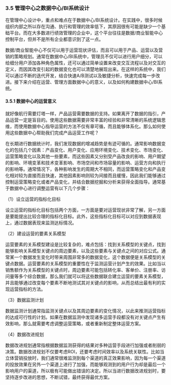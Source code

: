 ### 3.5 管理中心之数据中心/BI系统设计

在管理中心设计中，重点和难点在于数据中心/BI系统设计。在实践中，很多时候组织内部之所以存在沟通、执行和管理的效率低下，其原因很有可能是缺少一个基础平台。而在大多数进行绩效管理的企业中，这个平台往往是数据/商业智能中心控制平台，但并不是所有企业都意识到了这一点。

数据/商业智能中心不仅可以用于运营现状评估，而且可以用于产品、运营以及营销的策略规划。通常在数据中心/BI系统中，管理员不仅可以进行用户细分，可以给细分用户添加各种角色属性，还可以通过简单设置来改变交互流程以及对交互的定义，而因其改变引起的数据变化也可以清楚地展现出来。在这样的系统中，我们可以通过不断的迭代开发，结合快速A/B测试以及敏捷分析，快速完成每一步改进。接下来介绍在运营、管理方面数据中心的意义，以及如何构建数据中心/BI系统。

#### 3.5.1 数据中心的运营意义

就好像航行需要灯塔一样，产品运营需要数据的支持。如果离开了数据的指引，产品运营一定是盲目的。使用这些数据需要非常丰富的经验和非常清晰的系统逻辑思维，而使用数据中心指导运营的方法不仅有章可循，而且能够体系化。那么如何使用这些数据中心帮助我们完成产品运营工作呢？

在长期进行数据统计时，我们发现数据的增减趋势是有迹可循的。通常影响数据变化的包括几个因素：产品变化、用户变化、应用环境变化、技术变化、市场变化、运营策略变化以及其他一些要素，而这些因素又分别受产品改良的影响、用户期望的影响、环境变革和技术变革影响、市场空间和市场容量的影响、运营方向和执行的影响等。通常情况下，各种影响发生的周期大不相同，而运营策略变化和产品变化相对较为直接而且快速，其他因素影响则较为间接而且缓慢，因此我们能够通过控制运营策略变化或者产品变化，并结合数据挖掘和分析来获得全面指导。通常基于数据中心进行调整运营有以下几个步骤：

（1）设立运营的指标化目标

设立运营的指标化目标包括两个方面，一方面是要对运营现状非常了解，另一方面是要能提出比较合理的指标化目标。此外，这些指标化目标可以对应到数据表现上，通过数据表现来监测达标情况。

（2）建设运营的要素关系模型

运营要素的关系模型建设是比较复杂的，难点包括：找到关系模型的关键点，找到能够影响关系模型关键点的周边要素，以及这些要素与关键点之间的对应公式。通常某一个数据发生变化时带来周围非常多的数据变化，这个数据便是关系模型的关键点数据。运营要素的关系模型的重要性在于监测运营计划产生的效果。比如当以销售额作为关系模型的关键点时，周边要素可能包括转化率、客单价、注册率、访问量等多个综合数据，那么我们就可以将这些数据联合建立运营的要素关系模型，并且能够通过改变每个要素不断地测试其对关键点的影响，从而总结出最有利的实现运营指标的方法。

（3）数据监测计划

数据监测计划通常指监测关键点以及其周边要素的变化情况，以此来推测运营指标的达成可行性的计划。如果在数据监测中发现诸多运营手段都没有对关键点产生有效影响，那么就需要考虑调整运营策略，或者重新制定整体运营方案。

（4）数据改进规划

数据改进规划通常指根据数据监测获得的结果对多种运营手段进行加强或者削弱的决策。数据改进规划不仅要考虑ROI，还要考虑时间效率以及系统关联性。比如当立体营销投放时，我们通常很难监测到每个渠道的真正效果影响，因为每一个渠道的投放效果在另外一个渠道上进行了加强，而能够观测到的用户行为却是最后一个影响用户的渠道，所以极有可能做出错误的决定。所以当进行数据改进规划时，要坚持逐步改进的思想，不断试错，最终获得最优方案。
